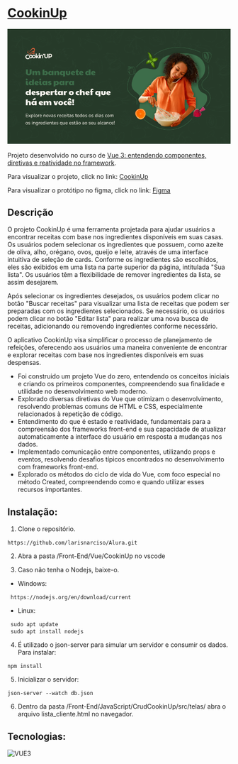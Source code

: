 # [CookinUp]()

![CookinUp](CookinUp.png)

Projeto desenvolvido no curso de [Vue 3: entendendo componentes, diretivas e reatividade no framework](https://cursos.alura.com.br/course/vue-3-componentes-diretivas-reatividade-framework).

Para visualizar o projeto, click no link: [CookinUp](https://larisnarciso.github.io/Alura/Front-End/Vue/CookinUp/)

Para visualizar o protótipo no figma, click no link: [Figma](https://www.figma.com/file/0YlJl7HQ7flDoEZZ8tB88A/Cookin'UP-%7C-Vue-1?type=design&node-id=1901-2&mode=design)

## Descrição

O projeto CookinUp é uma ferramenta projetada para ajudar usuários a encontrar receitas com base nos ingredientes disponíveis em suas casas. Os usuários podem selecionar os ingredientes que possuem, como azeite de oliva, alho, orégano, ovos, queijo e leite, através de uma interface intuitiva de seleção de cards. Conforme os ingredientes são escolhidos, eles são exibidos em uma lista na parte superior da página, intitulada "Sua lista". Os usuários têm a flexibilidade de remover ingredientes da lista, se assim desejarem.

Após selecionar os ingredientes desejados, os usuários podem clicar no botão "Buscar receitas" para visualizar uma lista de receitas que podem ser preparadas com os ingredientes selecionados. Se necessário, os usuários podem clicar no botão "Editar lista" para realizar uma nova busca de receitas, adicionando ou removendo ingredientes conforme necessário.

O aplicativo CookinUp visa simplificar o processo de planejamento de refeições, oferecendo aos usuários uma maneira conveniente de encontrar e explorar receitas com base nos ingredientes disponíveis em suas despensas.

- Foi construido um projeto Vue do zero, entendendo os conceitos iniciais e criando os primeiros componentes, compreendendo sua finalidade e utilidade no desenvolvimento web moderno.
- Explorado diversas diretivas do Vue que otimizam o desenvolvimento, resolvendo problemas comuns de HTML e CSS, especialmente relacionados à repetição de código.
- Entendimento do que é estado e reatividade, fundamentais para a compreensão dos frameworks front-end e sua capacidade de atualizar automaticamente a interface do usuário em resposta a mudanças nos dados.
- Implementado comunicação entre componentes, utilizando props e eventos, resolvendo desafios típicos encontrados no desenvolvimento com frameworks front-end.
- Explorado os métodos do ciclo de vida do Vue, com foco especial no método Created, compreendendo como e quando utilizar esses recursos importantes.

## Instalação:

1. Clone o repositório.

```
https://github.com/larisnarciso/Alura.git
```

2. Abra a pasta /Front-End/Vue/CookinUp no vscode

3. Caso não tenha o Nodejs, baixe-o.

- Windows:

```
 https://nodejs.org/en/download/current
```

- Linux:

```
 sudo apt update
 sudo apt install nodejs
```

4. É utilizado o json-server para simular um servidor e consumir os dados. Para instalar:

```
npm install
```

5. Inicializar o servidor:

```
json-server --watch db.json
```

6. Dentro da pasta /Front-End/JavaScript/CrudCookinUp/src/telas/ abra o arquivo lista_cliente.html no navegador.

## Tecnologias:

![VUE3](https://img.shields.io/badge/Vue.js-%2320232a.svg?style=for-the-badge&logo=vuedotjs&logoColor=4FC08D)
